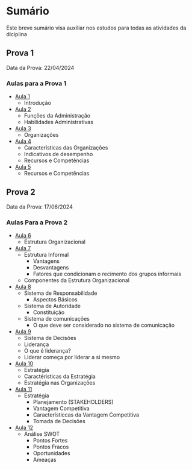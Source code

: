 # Sumário

Este breve sumário visa auxiliar nos estudos para todas as atividades da diciplina

## Prova 1

Data da Prova: 22/04/2024

### Aulas para a Prova 1

- [Aula 1](Aulas/01.md)
  - Introdução
- [Aula 2](Aulas/02.md)
  - Funções da Administração
  - Habilidades Administrativas
- [Aula 3](Aulas/03.md)
  - Organizações
- [Aula 4](Aulas/04.md)
  - Características das Organizações
  - Indicativos de desempenho
  - Recursos e Competências
- [Aula 5](Aulas/05.md)
  - Recursos e Competências

## Prova 2

Data da Prova: 17/06/2024

### Aulas Para a Prova 2

- [Aula 6](Aulas/06.md)
  - Estrutura Organizacional
- [Aula 7](Aulas/07.md)
  - Estrutura Informal
    - Vantagens
    - Desvantagens
    - Fatores que condicionam o recimento dos grupos informais
  - Componentes da Estrutura Organizacional
- [Aula 8](Aulas/08.md)
  - Sistema de Responsabilidade
    - Aspectos Básicos
  - Sistema de Autoridade
    - Constituição
  - Sistema de comunicações
    - O que deve ser considerado no sistema de comunicação
- [Aula 9](Aulas/09.md)
  - Sistema de Decisões
  - Liderança
  - O que é liderança?
  - Liderar começa por liderar a si mesmo
- [Aula 10](Aulas/10.md)
  - Estratégia
  - Caractéristicas da Estratégia
  - Estratégia nas Organizações
- [Aula 11](Aulas/11.md)
  - Estratégia
    - Planejamento (STAKEHOLDERS)
    - Vantagem Competitiva
    - Característiccas da Vantagem Competitiva
    - Tomada de Decisões
- [Aula 12](Aulas/12.md)
  - Análise SWOT
    - Pontos Fortes
    - Pontos Fracos
    - Oportunidades
    - Ameaças
